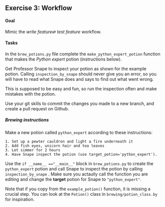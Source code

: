 ## Exercise 3: Workflow

#### Goal

Mimic the *write feature*⇄ *test feature* workflow.

#### Tasks

In the `brew_potions.py` file complete the `make_python_expert_potion` function that makes the *Python expert* potion (instructions below).

Get Professor Snape to inspect your potion as shown for the example potion. Calling `inspection_by_snape` should never give you an error, so you will have to read what Snape does and says to find out what went wrong.

This is supposed to be easy and fun, so run the inspection often and make mistakes with the potion.

Use your git skills to commit the changes you made to a new branch, and create a pull request on Github.

##### Brewing instructions

Make a new potion called `python_expert` according to these instructions:

```
1. Set up a pewter cauldron and light a fire underneath it
2. Add fish eyes, unicorn hair and tea leaves
3. Let simmer for 2 hours
4. Have Snape inspect the potion (use target_potion='python_expert').
```

Use the `if __name__ =="__main__"` block in `brew_potions.py` to create the `python_expert` potion and call Snape to inspect the potion by calling `inspection_by_snape` . Make sure you actaully call the function you are editing and change the **target** potion for Snape to `"python_expert"`.

Note that if you copy from the `example_potion()` function, it is missing a crucial step. You can look at the `Potion()` class in `brewing/potion_class.by` for inspiration.
